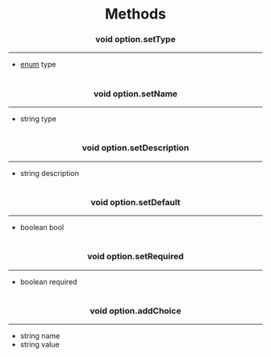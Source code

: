 <h1 align="center">Methods</h1>

<h3 align="center"> void option.setType</h3>

---
* [enum](optiontypeenums.md) type

<h1></h1>

<h3 align="center"> void option.setName</h3>

---
* string type

<h1></h1>

<h3 align="center"> void option.setDescription</h3>

---
* string description

<h1></h1>


<h3 align="center"> void option.setDefault</h3>

---
* boolean bool

<h1></h1>

<h3 align="center"> void option.setRequired</h3>

---
* boolean required

<h1></h1>

<h3 align="center"> void option.addChoice</h3>

---
* string name
* string value

<h1></h1>
